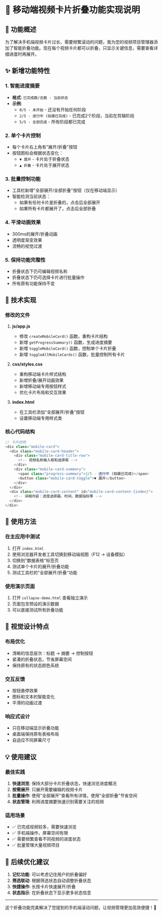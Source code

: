 # 📱 移动端视频卡片折叠功能实现说明

## 🎯 功能概述

为了解决手机端视频卡片过长、需要频繁滚动的问题，我为您的视频项目管理器添加了智能折叠功能。现在每个视频卡片都可以折叠，只显示关键信息，需要查看详细进度时再展开。

## ✨ 新增功能特性

### 1. 智能进度摘要
- **格式**: `已完成数/总数 - 当前状态`
- **示例**: 
  - `0/5 - 未开始` - 还没有开始任何阶段
  - `2/5 - 进行中 (拍摄已完成)` - 已完成2个阶段，当前在剪辑阶段
  - `5/5 - 全部完成` - 所有阶段都已完成

### 2. 单个卡片控制
- 每个卡片右上角有"展开/折叠"按钮
- 按钮图标会根据状态变化：
  - `▼ 展开` - 卡片处于折叠状态
  - `▲ 折叠` - 卡片处于展开状态

### 3. 批量控制功能
- 工具栏新增"全部展开/全部折叠"按钮（仅在移动端显示）
- 智能检测当前状态：
  - 如果有任何卡片是折叠的，点击后全部展开
  - 如果所有卡片都展开了，点击后全部折叠

### 4. 平滑动画效果
- 300ms的展开/折叠动画
- 透明度渐变效果
- 流畅的视觉过渡

### 5. 保持功能完整性
- 折叠状态下仍可编辑视频名称
- 折叠状态下仍可选择卡片进行批量操作
- 所有原有功能保持不变

## 🔧 技术实现

### 修改的文件

1. **js/app.js**
   - 修改 `createMobileCard()` 函数，重构卡片结构
   - 新增 `getProgressSummary()` 函数，生成进度摘要
   - 新增 `toggleMobileCard()` 函数，控制单个卡片折叠
   - 新增 `toggleAllMobileCards()` 函数，批量控制所有卡片

2. **css/styles.css**
   - 重构移动端卡片样式结构
   - 新增折叠/展开动画效果
   - 新增移动端专用按钮样式
   - 优化卡片布局和交互效果

3. **index.html**
   - 在工具栏添加"全部展开/折叠"按钮
   - 设置移动端专用样式类

### 核心代码结构

```javascript
// 卡片结构
<div class="mobile-card">
  <div class="mobile-card-header">
    <div class="mobile-card-title-row">
      <!-- 视频名称输入框和选择框 -->
    </div>
    <div class="mobile-card-summary">
      <span class="progress-summary">2/5 - 进行中 (拍摄已完成)</span>
      <button class="mobile-card-toggle">▼ 展开</button>
    </div>
  </div>
  <div class="mobile-card-content" id="mobile-card-content-{index}">
    <!-- 详细内容：进度选择器、时间、数据指标等 -->
  </div>
</div>
```

## 📱 使用方法

### 在主应用中测试
1. 打开 `index.html`
2. 使用浏览器开发者工具切换到移动端视图（F12 → 设备模拟）
3. 切换到"数据表格"标签页
4. 测试单个卡片的展开/折叠功能
5. 测试工具栏的"全部展开/折叠"功能

### 使用演示页面
1. 打开 `collapse-demo.html` 查看独立演示
2. 页面包含预设的演示数据
3. 可以直接测试所有折叠功能

## 🎨 视觉设计特点

### 布局优化
- 清晰的信息层次：标题 → 摘要 → 控制按钮
- 紧凑的折叠状态，节省屏幕空间
- 保持原有的状态颜色系统

### 交互反馈
- 按钮悬停效果
- 图标和文本的智能变化
- 平滑的动画过渡

### 响应式设计
- 只在移动端显示折叠功能
- 桌面端保持原有表格布局
- 自适应不同屏幕尺寸

## 💡 使用建议

### 最佳实践
1. **快速浏览**: 保持大部分卡片折叠状态，快速浏览进度概况
2. **按需展开**: 只展开需要编辑的视频卡片
3. **批量操作**: 使用"全部展开"查看所有详情，使用"全部折叠"节省空间
4. **状态管理**: 利用进度摘要快速识别需要关注的视频

### 适用场景
- ✅ 已完成视频较多，需要快速浏览
- ✅ 手机端操作，屏幕空间有限
- ✅ 需要频繁查看不同视频的进度状态
- ✅ 批量管理大量视频项目

## 🔄 后续优化建议

1. **记忆功能**: 可以考虑记住用户的折叠偏好
2. **筛选联动**: 根据筛选状态自动调整折叠状态
3. **快捷操作**: 长按卡片快速展开/折叠
4. **状态指示**: 在折叠状态下显示更多状态信息

---

这个折叠功能完美解决了您提到的手机端滚动问题，让视频管理更加高效便捷！🎉
